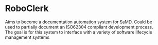 # RoboClerk
Aims to become a documentation automation system for SaMD. Could be used to partially document an ISO62304 compliant development process. The goal is for this system to interface with a variety of software lifecycle management systems.
